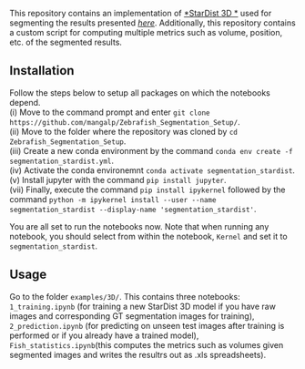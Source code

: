This repository contains an implementation of [*StarDist 3D *](https://arxiv.org/abs/1908.03636) used for segmenting the results presented [*here*](https://www.biorxiv.org/content/biorxiv/early/2021/07/27/2021.07.27.453460.full.pdf).
Additionally, this repository contains a custom script for computing multiple metrics such as volume, position, etc. of the segmented results.


## Installation

Follow the steps below to setup all packages on which the notebooks depend. <br>
(i) Move to the command prompt and enter `git clone https://github.com/mangalp/Zebrafish_Segmentation_Setup/`. <br>
(ii) Move to the folder where the repository was cloned by `cd Zebrafish_Segmentation_Setup`. <br>
(iii) Create a new conda environment by the command `conda env create -f segmentation_stardist.yml`. <br>
(iv) Activate the conda environemnt `conda activate segmentation_stardist`. <br>
(v) Install jupyter with the command `pip install jupyter`. <br>
(vii) Finally, execute the command `pip install ipykernel` followed by the command `python -m ipykernel install --user --name segmentation_stardist --display-name 'segmentation_stardist'`. <br>

You are all set to run the notebooks now. Note that when running any notebook, you should select from within the notebook, `Kernel` and set it to `segmentation_stardist`.

## Usage

Go to the folder `examples/3D/`. This contains three notebooks: `1_training.ipynb` (for training a new StarDist 3D model if you have raw images and corresponding GT segmentation images for training), `2_prediction.ipynb` (for predicting on unseen test images after training is performed or if you already have a trained model), `Fish_statistics.ipynb`(this computes the metrics such as volumes given segmented images and writes the resultrs out as .xls spreadsheets).
